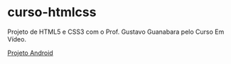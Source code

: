 # curso-htmlcss
 Projeto de HTML5 e CSS3 com o Prof. Gustavo Guanabara pelo Curso Em Vídeo.

<a href="https://wellingtonmerlos.github.io/guanabara-htmlcss/index.html">Projeto Android<a>